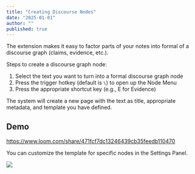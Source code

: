 ```yaml
---
title: "Creating Discourse Nodes"
date: "2025-01-01"
author: ""
published: true
---
```


The extension makes it easy to factor parts of your notes into formal of a discourse graph (claims, evidence, etc.).

Steps to create a discourse graph node:

1. Select the text you want to turn into a formal discourse graph node
2. Press the trigger hotkey (default is `\`) to open up the Node Menu
3. Press the appropriate shortcut key (e.g., E for Evidence)

The system will create a new page with the text as title, appropriate metadata, and template you have defined.

## Demo

https://www.loom.com/share/471fcf7dc13246439cb35feedb110470

You can customize the template for specific nodes in the Settings Panel.

![](/docs/roam/node-template.png)
